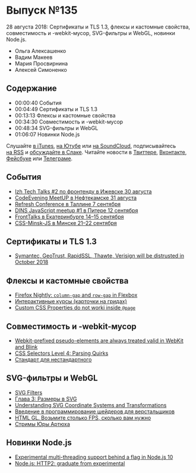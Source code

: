 # Выпуск №135

28 августа 2018: Сертификаты и TLS 1.3, флексы и кастомные свойства, совместимость и -webkit-мусор, SVG-фильтры и WebGL, новинки Node.js.

- Ольга Алексашенко
- Вадим Макеев
- Мария Просвирнина
- Алексей Симоненко

## Содержание

- 00:00:40 События
- 00:04:49 Сертификаты и TLS 1.3
- 00:13:13 Флексы и кастомные свойства
- 00:34:30 Совместимость и -webkit-мусор
- 00:48:34 SVG-фильтры и WebGL
- 01:06:07 Новинки Node.js

Слушайте [в iTunes](https://itunes.apple.com/podcast/id1080500016), [на Ютубе](https://www.youtube.com/playlist?list=PLMBnwIwFEFHcwuevhsNXkFTcadeX5R1Go) или [на SoundCloud](https://soundcloud.com/web-standards), подписывайтесь [на RSS](https://web-standards.ru/podcast/feed/) и [обсуждайте в Слаке](http://slack.web-standards.ru/). Читайте новости в [Твиттере](https://twitter.com/webstandards_ru), [Вконтакте](https://vk.com/webstandards_ru), [Фейсбуке](https://www.facebook.com/webstandardsru) или [Телеграме](https://t.me/webstandards_ru).

## События

- [Izh Tech Talks #2 по фронтенду в Ижевске 30 августа](https://eventskbkontur.timepad.ru/event/792083/)
- [CodeEvening MeetUP в Нефтекамске 31 августа](http://codeevening.ru/)
- [Refresh Conference в Таллине 7 сентября](http://refresh.rocks/)
- [DINS JavaScript meetup #1 в Питере 12 сентября](https://dins.timepad.ru/event/787652/)
- [FrontTalks в Екатеринбурге 14–15 сентября](https://events.yandex.ru/events/fronttalks/2018/)
- [CSS-Minsk-JS в Минске 21–22 сентября](http://css-minsk-js.by/)

## Сертификаты и TLS 1.3

- [Symantec, GeoTrust, RapidSSL, Thawte, Verisign will be distrusted in October 2018](https://www.fxsitecompat.com/en-CA/docs/2018/symantec-geotrust-rapidssl-thawte-verisign-certificates-will-all-be-distrusted-in-october-2018/)

## Флексы и кастомные свойства

- [Firefox Nightly: `column-gap` and `row-gap` in Flexbox](https://twitter.com/rachelandrew/status/1032561925987737600)
- [Интерактивные курсы (карточки на гридах)](https://htmlacademy.ru/courses)
- [Custom CSS Properties do not worki inside `@page`](https://bugs.chromium.org/p/chromium/issues/detail?id=763298)

## Совместимость и -webkit-мусор

- [Webkit-prefixed pseudo-elements are always treated valid in WebKit and Blink](https://github.com/w3c/csswg-drafts/issues/2156)
- [CSS Selectors Level 4: Parsing Quirks](https://drafts.csswg.org/selectors-4/#compat)
- [Стандарт для нестандартного](http://css-live.ru/articles-css/standart-dlya-nestandartnogo.html)

## SVG-фильтры и WebGL

- [SVG Filters](https://yoksel.github.io/svg-filters/)
- [Глава 3: Размеры в SVG](https://htmlacademy.ru/courses/259)
- [Understanding SVG Coordinate Systems and Transformations](https://www.sarasoueidan.com/blog/svg-coordinate-systems/)
- [Введение в программирование шейдеров для верстальщиков](https://habr.com/p/420847/)
- [HTML GL. Возьмите столько FPS, сколько вам нужно](https://youtu.be/s2Il6NqIx5E)
- [Стримы Юры Артюха](https://www.youtube.com/playlist?list=PLswdBLT9llbjS2o4xreJqgBRjTmkEz6sv)

## Новинки Node.js

- [Experimental multi-threading support behind a flag in Node.js 10](https://github.com/nodejs/node/pull/20876)
- [Node.js: HTTP2: graduate from experimental](https://github.com/nodejs/node/pull/22466)
